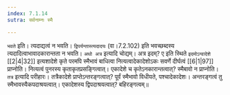 ```yaml
---
index: 7.1.14
sutra: सर्वनाम्नः स्मै

---
```

   `भवते` इति। त्यदाद्यत्वं न भवति। `द्विपर्यन्तास्त्यदादयः` (वा।7.2.102) इति भवच्छब्दस्य त्यदादित्वाभावादकारान्तता न भवति। `अथो अत्र` इत्यादि चोद्यम्। अत्र इदम्? ए इति स्थिते `इदमोऽन्वादेशे`  [[2|4|32]]  इत्यशादेशे कृते परमपि स्मैभावं बाधित्वा नित्यत्वादेकादेशोऽकः सवर्णे दीर्घत्वं  [[6|1|97]]  प्राप्नोति। नित्यत्वं पुनरस्य कृताकृतप्रसङ्गित्वात्। एकादेशे च कृतेऽनकारान्तत्वात्? स्मैबावो न प्राप्नोति। `तत्र` इत्यादि परीहारः। तत्रैकादेशे प्राप्तेऽन्तरङ्गत्वात्? पूर्वं स्मैभावो विधीयते, पश्चादेकादेशः। अन्तरङ्गत्वं तु स्मैभावस्यैकपदाश्रयत्वात्। एकादेशस्य द्विपदाश्रयत्वात्? बहिरङ्गत्वम्॥